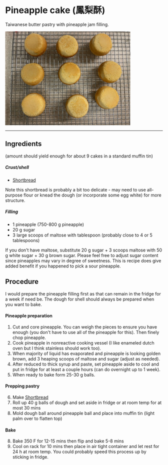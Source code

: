 # Pineapple cake (鳳梨酥)

Taiwanese butter pastry with pineapple jam filling. 

<p align="left">
  <img width="400"  src="https://github.com/tobielee/recipes/blob/main/images/pineapplecake.jpg">
</p>

---

## Ingredients 
(amount should yield enough for about 9 cakes in a standard muffin tin)

##### Crust/shell
* [Shortbread](../auxiliary/shortbread.md)

Note this shortbread is probably a bit too delicate - may need to use all-purpose flour or knead the dough (or incorporate some egg white) for more structure.

##### Filling
* 1 pineapple (750-800 g pineapple)
* 20 g sugar
* 3 large scoops of maltose with tablespoon (probably close to 4 or 5 tablespoons) 

If you don't have maltose, substitute 20 g sugar + 3 scoops maltose with 50 g white sugar + 30 g brown sugar. Please feel free to adjust sugar content since pineapples may vary in degree of sweetness. This is recipe does give added benefit if you happened to pick a sour pineapple. 

## Procedure

I would prepare the pineapple filling first as that can remain in the fridge for a week if need be. The dough for shell should always be prepared when you want to bake. 

#### Pineapple preparation
1. Cut and core pineapple. You can weigh the pieces to ensure you have enough (you don't have to use all of the pineapple for this). Then finely chop pineapple.
2. Cook pineapple in nonreactive cooking vessel (I like enameled dutch oven but I think stainless should work too). 
3. When majority of liquid has evaporated and pineapple is looking golden brown, add 3 heaping scoops of maltose and sugar (adjust as needed). 
4. After reduced to thick syrup and paste, set pineapple aside to cool and put in fridge for at least a couple hours (can do overnight up to 1 week).
5. When ready to bake form 25-30 g balls. 

#### Prepping pastry
6. Make [Shortbread](../auxiliary/shortbread.md) 
7. Roll up 40 g balls of dough and set aside in fridge or at room temp for at most 30 mins
8. Mold dough ball around pineapple ball and place into muffin tin (light palm over to flatten top)

#### Bake
8. Bake 350 F for 12-15 mins then flip and bake 5-8 mins
9. Cool on rack for 10 mins then place in air tight container and let rest for 24 h at room temp. You could probably speed this process up by sticking in fridge.

 
